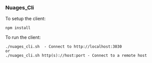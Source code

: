 ### Nuages_Cli

To setup the client: 
```
npm install
```

To run the client: 

```
./nuages_cli.sh  - Connect to http://localhost:3030
or
./nuages_cli.sh http(s)://host:port - Connect to a remote host

```
